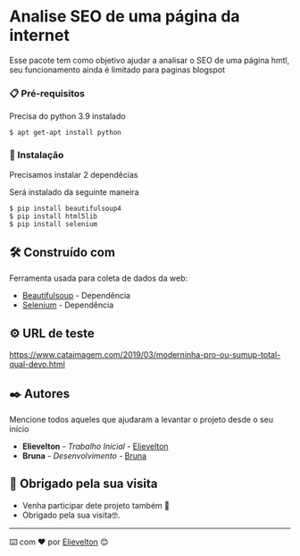 # Analise SEO de uma página da internet

Esse pacote tem como objetivo ajudar a analisar o SEO de uma página hmtl, seu funcionamento ainda é limitado para paginas blogspot


### 📋 Pré-requisitos

Precisa do python 3.9 instalado

```
$ apt get-apt install python

```

### 🔧 Instalação

Precisamos instalar 2 dependêcias 

Será instalado da seguinte maneira

```
$ pip install beautifulsoup4
$ pip install html5lib
$ pip install selenium
```

## 🛠️ Construído com

Ferramenta usada para coleta de dados da web:

* [Beautifulsoup](https://www.crummy.com/software/BeautifulSoup/bs4/doc/) - Dependência
* [Selenium](https://selenium-python.readthedocs.io/installation.html#) - Dependência


## ⚙️ URL de teste

https://www.cataimagem.com/2019/03/moderninha-pro-ou-sumup-total-qual-devo.html




## ✒️ Autores

Mencione todos aqueles que ajudaram a levantar o projeto desde o seu início

* **Elievelton** - *Trabalho Inicial* - [Elievelton](https://github.com/elievelton)
* **Bruna** - *Desenvolvimento* - [Bruna](https://github.com/linkParaPerfil)




## 🎁 Obrigado pela sua visita

* Venha participar dete projeto também 📢 
* Obrigado pela sua visita🤓.


---
⌨️ com ❤️ por [Elievelton](https://github.com/elievelton) 😊